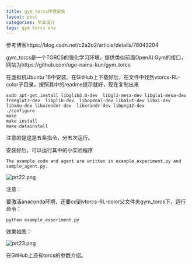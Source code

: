 ```yaml
---
title: gym_torcs环境安装
layout: post
categories: 毕业设计
tags: gym torcs env
---
```

参考博客https://blog.csdn.net/c2a2o2/article/details/78043204

gym_torcs是一个TORCS的强化学习环境，提供类似前面OpenAI Gym的接口，网站为https://github.com/ugo-nama-kun/gym_torcs

在虚拟机Ubuntu 16中安装。在GitHub上下载好后，在文件中找到vtorcs-RL-color子目录，按照其中的readme提示就好，现在复制出来

```linux
sudo apt-get install libglib2.0-dev  libgl1-mesa-dev libglu1-mesa-dev  freeglut3-dev  libplib-dev  libopenal-dev libalut-dev libxi-dev libxmu-dev libxrender-dev  libxrandr-dev libpng12-dev 
./configure
make
make install
make datainstall
```

注意的是这是五条指令，分五次运行。

安装好后，可以运行其中的小实验程序

`The example code and agent are written in example_experiment.py and sample_agent.py.`

![prt22.png](https://i.loli.net/2019/02/18/5c6a5066138f3.png)

注意：

要激活anaconda环境，还要cd到vtorcs-RL-color父文件夹gym_torcs下，运行命令：

`python example_experiment.py `

效果如图：

![prt23.png](https://i.loli.net/2019/02/18/5c6a50f31b4c0.png)

在GitHub上还有torcs的参数介绍。